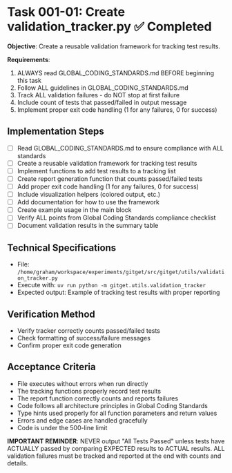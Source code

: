 # Task 001-01: Create validation_tracker.py ✅ Completed

**Objective**: Create a reusable validation framework for tracking test results.

**Requirements**:
1. ALWAYS read GLOBAL_CODING_STANDARDS.md BEFORE beginning this task
2. Follow ALL guidelines in GLOBAL_CODING_STANDARDS.md
3. Track ALL validation failures - do NOT stop at first failure
4. Include count of tests that passed/failed in output message
5. Implement proper exit code handling (1 for any failures, 0 for success)

## Implementation Steps

- [ ] Read GLOBAL_CODING_STANDARDS.md to ensure compliance with ALL standards
- [ ] Create a reusable validation framework for tracking test results
- [ ] Implement functions to add test results to a tracking list
- [ ] Create report generation function that counts passed/failed tests
- [ ] Add proper exit code handling (1 for any failures, 0 for success)
- [ ] Include visualization helpers (colored output, etc.)
- [ ] Add documentation for how to use the framework
- [ ] Create example usage in the main block
- [ ] Verify ALL points from Global Coding Standards compliance checklist
- [ ] Document validation results in the summary table

## Technical Specifications

- File: `/home/graham/workspace/experiments/gitget/src/gitget/utils/validation_tracker.py`
- Execute with: `uv run python -m gitget.utils.validation_tracker`
- Expected output: Example of tracking test results with proper reporting

## Verification Method

- Verify tracker correctly counts passed/failed tests
- Check formatting of success/failure messages
- Confirm proper exit code generation

## Acceptance Criteria

- File executes without errors when run directly
- The tracking functions properly record test results
- The report function correctly counts and reports failures
- Code follows all architecture principles in Global Coding Standards
- Type hints used properly for all function parameters and return values
- Errors and edge cases are handled gracefully
- Code is under the 500-line limit

**IMPORTANT REMINDER**: NEVER output "All Tests Passed" unless tests have ACTUALLY passed by comparing EXPECTED results to ACTUAL results. ALL validation failures must be tracked and reported at the end with counts and details.
